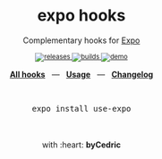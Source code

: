 <div align="center">
    <h1>expo hooks</h1>
     <p>Complementary hooks for <a href="https://github.com/expo/expo">Expo</a></p>
    <sup>
        <a href="https://github.com/bycedric/use-expo/releases">
            <img src="https://img.shields.io/github/release/byCedric/use-expo/all.svg?style=flat-square" alt="releases" />
        </a>
        <a href="https://github.com/bycedric/use-expo/actions">
            <img src="https://img.shields.io/github/workflow/status/byCedric/use-expo/Packages/master.svg?style=flat-square" alt="builds" />
        </a>
        <a href="https://exp.host/@bycedric/use-expo">
            <img src="https://img.shields.io/badge/demo-expo.io-lightgrey.svg?style=flat-square" alt="demo" />
        </a>
    </sup>
    <br />
    <p align="center">
        <a href="https://github.com/byCedric/use-expo#readme"><b>All hooks</b></a>
        &nbsp;&nbsp;&mdash;&nbsp;&nbsp;
        <a href="https://github.com/byCedric/use-expo#usage"><b>Usage</b></a>
        &nbsp;&nbsp;&mdash;&nbsp;&nbsp;
        <a href="https://github.com/byCedric/use-expo/blob/master/CHANGELOG.md"><b>Changelog</b></a>
    </p>
    <br />
    <pre>expo install use-expo</pre>
    <br />
</div>

<div align="center">
    <br />
    with :heart: <strong>byCedric</strong>
    <br />
</div>
